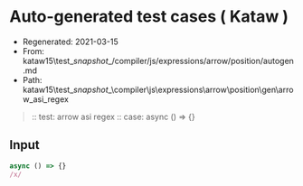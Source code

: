# Auto-generated test cases ( Kataw )
- Regenerated: 2021-03-15
- From: kataw15\test\__snapshot__/compiler/js/expressions/arrow/position/autogen.md
- Path: kataw15\test\__snapshot__\compiler\js\expressions\arrow\position\gen\arrow_asi_regex
> :: test: arrow asi regex
> :: case: async () => {}
## Input

`````js
async () => {}
/x/
`````
